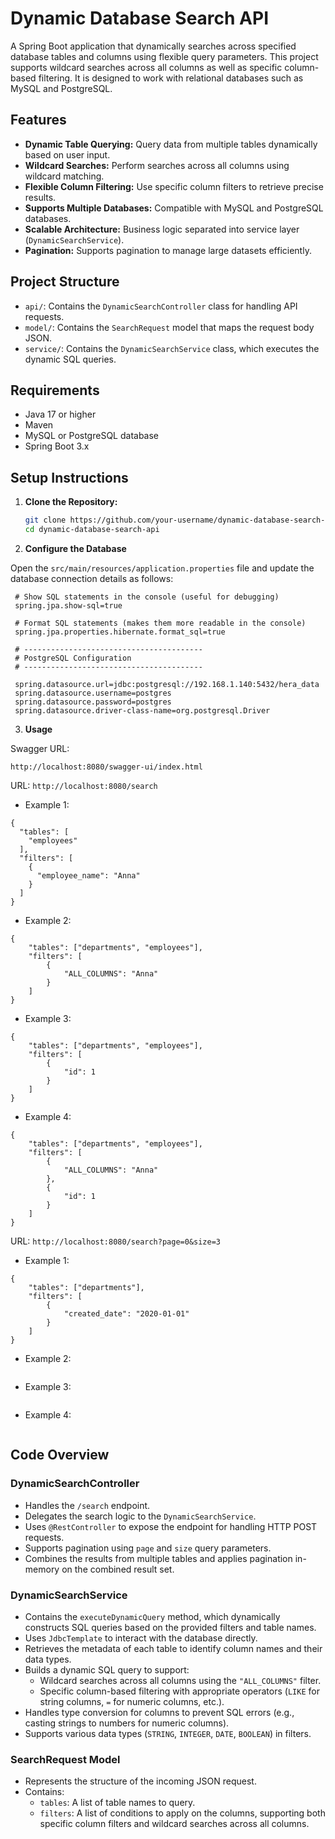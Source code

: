 # Dynamic Database Search API

A Spring Boot application that dynamically searches across specified database tables and columns using flexible query parameters. This project supports wildcard searches across all columns as well as specific column-based filtering. It is designed to work with relational databases such as MySQL and PostgreSQL.

## Features

- **Dynamic Table Querying:** Query data from multiple tables dynamically based on user input.
- **Wildcard Searches:** Perform searches across all columns using wildcard matching.
- **Flexible Column Filtering:** Use specific column filters to retrieve precise results.
- **Supports Multiple Databases:** Compatible with MySQL and PostgreSQL databases.
- **Scalable Architecture:** Business logic separated into service layer (`DynamicSearchService`).
- **Pagination:** Supports pagination to manage large datasets efficiently.


## Project Structure

- `api/`: Contains the `DynamicSearchController` class for handling API requests.
- `model/`: Contains the `SearchRequest` model that maps the request body JSON.
- `service/`: Contains the `DynamicSearchService` class, which executes the dynamic SQL queries.

## Requirements

- Java 17 or higher
- Maven
- MySQL or PostgreSQL database
- Spring Boot 3.x

## Setup Instructions

1. **Clone the Repository:**
   ```bash
   git clone https://github.com/your-username/dynamic-database-search-api.git
   cd dynamic-database-search-api
    ```

2. **Configure the Database**

Open the `src/main/resources/application.properties` file and update the database connection details as follows:

   ```properties
    # Show SQL statements in the console (useful for debugging)
    spring.jpa.show-sql=true
      
    # Format SQL statements (makes them more readable in the console)
    spring.jpa.properties.hibernate.format_sql=true
   
    # ----------------------------------------
    # PostgreSQL Configuration
    # ----------------------------------------
   
    spring.datasource.url=jdbc:postgresql://192.168.1.140:5432/hera_data
    spring.datasource.username=postgres
    spring.datasource.password=postgres
    spring.datasource.driver-class-name=org.postgresql.Driver
   ```

3. **Usage**

Swagger URL:

```url
http://localhost:8080/swagger-ui/index.html
```

URL:
```http://localhost:8080/search```

- Example 1:

```code
{
  "tables": [
    "employees"
  ],
  "filters": [
    {
      "employee_name": "Anna"
    }
  ]
}
```

- Example 2:

```code
{
    "tables": ["departments", "employees"],
    "filters": [
        {
            "ALL_COLUMNS": "Anna"
        }
    ]
}
```

- Example 3:

```code
{
    "tables": ["departments", "employees"],
    "filters": [
        {
            "id": 1
        }
    ]
}
```

- Example 4:

```code
{
    "tables": ["departments", "employees"],
    "filters": [
        {
            "ALL_COLUMNS": "Anna"
        },
        {
            "id": 1
        }
    ]
}
```

URL:
```http://localhost:8080/search?page=0&size=3```

- Example 1:

```code
{
    "tables": ["departments"],
    "filters": [
        {
            "created_date": "2020-01-01"
        }
    ]
}
```

- Example 2:

```code

```


- Example 3:

```code

```


- Example 4:

```code

```


## Code Overview

### **DynamicSearchController**
- Handles the `/search` endpoint.
- Delegates the search logic to the `DynamicSearchService`.
- Uses `@RestController` to expose the endpoint for handling HTTP POST requests.
- Supports pagination using `page` and `size` query parameters.
- Combines the results from multiple tables and applies pagination in-memory on the combined result set.

### **DynamicSearchService**
- Contains the `executeDynamicQuery` method, which dynamically constructs SQL queries based on the provided filters and table names.
- Uses `JdbcTemplate` to interact with the database directly.
- Retrieves the metadata of each table to identify column names and their data types.
- Builds a dynamic SQL query to support:
    - Wildcard searches across all columns using the `"ALL_COLUMNS"` filter.
    - Specific column-based filtering with appropriate operators (`LIKE` for string columns, `=` for numeric columns, etc.).
- Handles type conversion for columns to prevent SQL errors (e.g., casting strings to numbers for numeric columns).
- Supports various data types (`STRING`, `INTEGER`, `DATE`, `BOOLEAN`) in filters.

### **SearchRequest Model**
- Represents the structure of the incoming JSON request.
- Contains:
    - `tables`: A list of table names to query.
    - `filters`: A list of conditions to apply on the columns, supporting both specific column filters and wildcard searches across all columns.